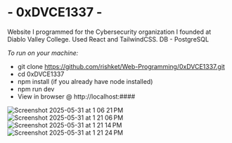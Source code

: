 # - 0xDVCE1337 - #

Website I programmed for the Cybersecurity organization I founded at Diablo Valley College. 
Used React and TailwindCSS. 
DB - PostgreSQL

*To run on your machine:*
- git clone https://github.com/rishket/Web-Programming/0xDVCE1337.git
- cd 0xDVCE1337
- npm install (if you already have node installed)
- npm run dev
- View in browser @ http://localhost:####

![Screenshot 2025-05-31 at 1 06 21 PM](https://github.com/user-attachments/assets/42c265ab-d35c-44dd-86d6-bf9b7249e12f)
![Screenshot 2025-05-31 at 1 21 06 PM](https://github.com/user-attachments/assets/401c7005-a1d9-4a0e-9cbf-0bb754ae5333)
![Screenshot 2025-05-31 at 1 21 14 PM](https://github.com/user-attachments/assets/42bf8244-7dee-45f5-8ab7-a7a72560e08f)
![Screenshot 2025-05-31 at 1 21 24 PM](https://github.com/user-attachments/assets/adf695a2-f6fd-45e3-adc4-b0b6c9799462)
